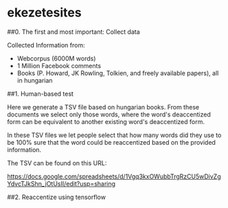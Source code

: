# ekezetesites

##0. The first and most important: Collect data

Collected Information from:
- Webcorpus (6000M words)
- 1 Million Facebook comments
- Books (P. Howard, JK Rowling, Tolkien, and freely available papers), all in hungarian

##1. Human-based test

Here we generate a TSV file based on hungarian books. From these documents we select only those words, where the word's deaccentized form can be equivalent to another existing word's deaccentized form.

In these TSV files we let people select that how many words did they use to be 100% sure that the word could be reaccentized based on the provided information.

The TSV can be found on this URL:

https://docs.google.com/spreadsheets/d/1Vgq3kxOWubbTrgRzCU5wDivZgYdvcTJkShn_jOtUsII/edit?usp=sharing

##2. Reaccentize using tensorflow


